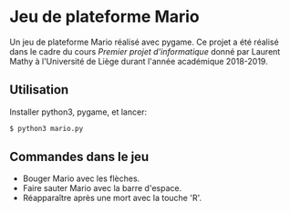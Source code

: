 # Jeu de plateforme Mario
Un jeu de plateforme Mario réalisé avec pygame. Ce projet a été réalisé dans le cadre du cours *Premier projet d'informatique* donné par Laurent Mathy à l'Université de Liège durant l'année académique 2018-2019.

## Utilisation
Installer python3, pygame, et lancer:
```bash
$ python3 mario.py
```

## Commandes dans le jeu
- Bouger Mario avec les flèches.
- Faire sauter Mario avec la barre d'espace.
- Réapparaître après une mort avec la touche 'R'.
